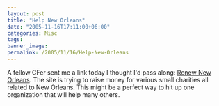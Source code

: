 ```yaml
---
layout: post
title: "Help New Orleans"
date: "2005-11-16T17:11:00+06:00"
categories: Misc 
tags: 
banner_image: 
permalink: /2005/11/16/Help-New-Orleans
---
```


A fellow CFer sent me a link today I thought I'd pass along: <a href="http://www.renewnola.org">Renew New Orleans</a>. The site is trying to raise money for various small charities all related to New Orleans. This might be a perfect way to hit up one organization that will help many others.